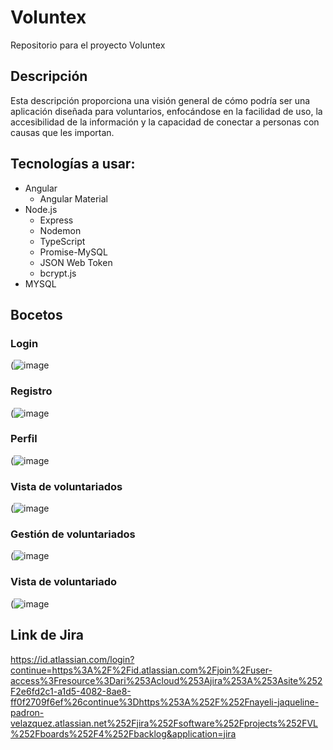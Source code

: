 # Voluntex
Repositorio para el proyecto Voluntex

## Descripción
Esta descripción proporciona una visión general de cómo podría ser una aplicación diseñada para voluntarios, enfocándose en la facilidad de uso, la accesibilidad de la información y la capacidad de conectar a personas con causas que les importan.

## Tecnologías a usar:
- Angular
    - Angular Material
- Node.js
    - Express
    - Nodemon
    - TypeScript
    - Promise-MySQL
    - JSON Web Token
    - bcrypt.js
 - MYSQL
## Bocetos
### Login
(![image](https://github.com/cr7kawai/Voluntex/assets/99992492/9d1b9a79-c176-49c2-8553-65795caa512d)

### Registro
(![image](https://github.com/cr7kawai/Voluntex/assets/99992492/1a661268-bc74-40bc-a390-bff6bec42790)

### Perfil
(![image](https://github.com/cr7kawai/Voluntex/assets/99992492/a41ed659-4f16-48ff-8e1c-5de3d63ab8e6)

### Vista de voluntariados
(![image](https://github.com/cr7kawai/Voluntex/assets/99992492/fef3e81f-7e12-4b8b-ac09-537d88fd4b3d)

### Gestión de voluntariados
(![image](https://github.com/cr7kawai/Voluntex/assets/99992492/1690fb73-9303-40a8-a6e4-aff30eb422f8)

### Vista de voluntariado
(![image](https://github.com/cr7kawai/Voluntex/assets/99992492/8b168b0d-f2c2-498f-8de1-5958ef8ddb46)


## Link de Jira
[https://id.atlassian.com/login?continue=https%3A%2F%2Fid.atlassian.com%2Fjoin%2Fuser-access%3Fresource%3Dari%253Acloud%253Ajira%253A%253Asite%252F2e6fd2c1-a1d5-4082-8ae8-ff0f2709f6ef%26continue%3Dhttps%253A%252F%252Fnayeli-jaqueline-padron-velazquez.atlassian.net%252Fjira%252Fsoftware%252Fprojects%252FVL%252Fboards%252F4%252Fbacklog&application=jira
](https://nayeli-jaqueline-padron-velazquez.atlassian.net/jira/software/projects/VL/boards/4/backlog)
